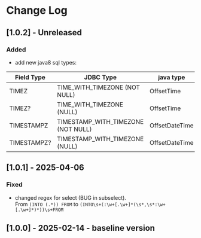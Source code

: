 # Change Log

## [1.0.2] - Unreleased

### Added
- add new java8 sql types:

| Field Type|JDBC Type|java type|
|-----------|---------|---------|
|TIMEZ       | TIME_WITH_TIMEZONE (NOT NULL)| OffsetTime |
|TIMEZ?      | TIME_WITH_TIMEZONE (NULL)| OffsetTime |
|TIMESTAMPZ  | TIMESTAMP_WITH_TIMEZONE (NOT NULL)| OffsetDateTime |
|TIMESTAMPZ? | TIMESTAMP_WITH_TIMEZONE (NULL)| OffsetDateTime |

## [1.0.1] - 2025-04-06

### Fixed
- changed regex for select (BUG in subselect). <br>
From `(INTO (.*)) FROM` to `(INTO\s+(:\w+[.\w+]*(\s*,\s*:\w+[.\w+]*)*))\s+FROM`


## [1.0.0] - 2025-02-14 - baseline version
